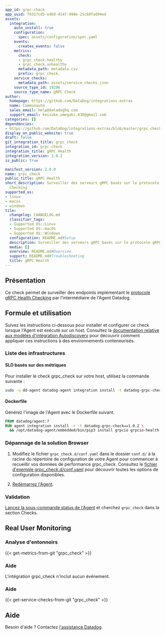 ```yaml
---
app_id: grpc-check
app_uuid: f0317cd5-e4b9-4147-998e-25c69fad94ed
assets:
  integration:
    auto_install: true
    configuration:
      spec: assets/configuration/spec.yaml
    events:
      creates_events: false
    metrics:
      check:
      - grpc_check.healthy
      - grpc_check.unhealthy
      metadata_path: metadata.csv
      prefix: grpc_check.
    service_checks:
      metadata_path: assets/service_checks.json
    source_type_id: 10296
    source_type_name: gRPC Check
author:
  homepage: https://github.com/DataDog/integrations-extras
  name: Communauté
  sales_email: help@datadoghq.com
  support_email: keisuke.umegaki.630@gmail.com
categories: []
dependencies:
- https://github.com/DataDog/integrations-extras/blob/master/grpc_check/README.md
display_on_public_website: true
draft: false
git_integration_title: grpc_check
integration_id: grpc-check
integration_title: gRPC Health
integration_version: 1.0.2
is_public: true

manifest_version: 2.0.0
name: grpc_check
public_title: gRPC Health
short_description: Surveiller des serveurs gRPC basés sur le protocole gRPC Health
  Checking
supported_os:
- linux
- macos
- windows
tile:
  changelog: CHANGELOG.md
  classifier_tags:
  - Supported OS::Linux
  - Supported OS::macOS
  - Supported OS::Windows
  configuration: README.md#Setup
  description: Surveiller des serveurs gRPC basés sur le protocole gRPC Health Checking
  media: []
  overview: README.md#Overview
  support: README.md#Troubleshooting
  title: gRPC Health
---
```


<!--  SOURCED FROM https://github.com/DataDog/integrations-extras -->


## Présentation

Ce check permet de surveiller des endpoints implémentant le [protocole gRPC Health Checking][1] par l'intermédiaire de l'Agent Datadog.

## Formule et utilisation

Suivez les instructions ci-dessous pour installer et configurer ce check lorsque l'Agent est exécuté sur un host. Consultez la [documentation relative aux modèles d'intégration Autodiscovery][2] pour découvrir comment appliquer ces instructions à des environnements conteneurisés.

### Liste des infrastructures

#### SLO basés sur des métriques

Pour installer le check grpc_check sur votre host, utilisez la commande suivante :

```bash
sudo -u dd-agent datadog-agent integration install -t datadog-grpc-check==1.0.2
```

#### Dockerfile

Générez l'image de l'Agent avec le Dockerfile suivant.

```Dockerfile
FROM datadog/agent:7
RUN agent integration install -r -t datadog-grpc-check==1.0.2 \
  && /opt/datadog-agent/embedded/bin/pip3 install grpcio grpcio-health-checking
```

### Dépannage de la solution Browser

1. Modifiez le fichier `grpc_check.d/conf.yaml` dans le dossier `conf.d/` à la racine du répertoire de configuration de votre Agent pour commencer à recueillir vos données de performance grpc_check. Consultez le [fichier d'exemple grpc_check.d/conf.yaml][3] pour découvrir toutes les options de configuration disponibles.

2. [Redémarrez l'Agent][4].

### Validation

[Lancez la sous-commande status de l'Agent][5] et cherchez `grpc_check` dans la section Checks.

## Real User Monitoring

### Analyse d'entonnoirs
{{< get-metrics-from-git "grpc_check" >}}


### Aide

L'intégration grpc_check n'inclut aucun événement.

### Aide
{{< get-service-checks-from-git "grpc_check" >}}


## Aide

Besoin d'aide ? Contactez [l'assistance Datadog][8].

[1]: https://github.com/grpc/grpc/blob/master/doc/health-checking.md
[2]: https://docs.datadoghq.com/fr/agent/kubernetes/integrations/
[3]: https://github.com/DataDog/integrations-extras/blob/master/grpc_check/datadog_checks/grpc_check/data/conf.yaml.example
[4]: https://docs.datadoghq.com/fr/agent/guide/agent-commands/#start-stop-and-restart-the-agent
[5]: https://docs.datadoghq.com/fr/agent/guide/agent-commands/#agent-status-and-information
[6]: https://github.com/DataDog/integrations-extras/blob/master/grpc_check/metadata.csv
[7]: https://github.com/DataDog/integrations-extras/blob/master/grpc_check/assets/service_checks.json
[8]: help@datadoghq.com
